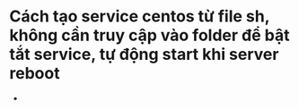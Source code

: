 # Cách tạo service centos từ file sh, không cần truy cập vào folder để bật tắt service, tự động start khi server reboot

 * 